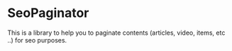# SeoPaginator
This is a library to help you to paginate contents (articles, video, items, etc ..) for seo purposes. 
